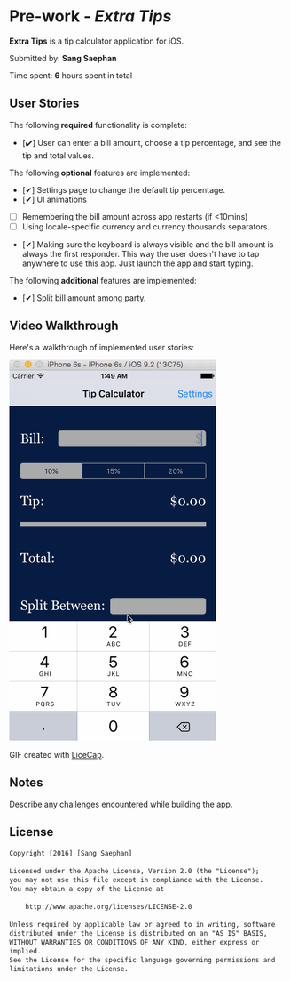 # Pre-work - *Extra Tips*

**Extra Tips** is a tip calculator application for iOS.

Submitted by: **Sang Saephan**

Time spent: **6** hours spent in total

## User Stories

The following **required** functionality is complete:
* [✔️] User can enter a bill amount, choose a tip percentage, and see the tip and total values.

The following **optional** features are implemented:
* [✔] Settings page to change the default tip percentage.
* [✔] UI animations
* [ ] Remembering the bill amount across app restarts (if <10mins)
* [ ] Using locale-specific currency and currency thousands separators.
* [✔] Making sure the keyboard is always visible and the bill amount is always the first responder. This way the user doesn't have to tap anywhere to use this app. Just launch the app and start typing.

The following **additional** features are implemented:

- [✔] Split bill amount among party.

## Video Walkthrough 

Here's a walkthrough of implemented user stories:

![](ExtraTips.gif)

GIF created with [LiceCap](http://www.cockos.com/licecap/).

## Notes

Describe any challenges encountered while building the app.

## License

    Copyright [2016] [Sang Saephan]

    Licensed under the Apache License, Version 2.0 (the "License");
    you may not use this file except in compliance with the License.
    You may obtain a copy of the License at

        http://www.apache.org/licenses/LICENSE-2.0

    Unless required by applicable law or agreed to in writing, software
    distributed under the License is distributed on an "AS IS" BASIS,
    WITHOUT WARRANTIES OR CONDITIONS OF ANY KIND, either express or implied.
    See the License for the specific language governing permissions and
    limitations under the License.